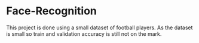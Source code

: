 # Face-Recognition
This project is done using a small dataset of football players. As the dataset is small so train and validation accuracy is still not on the mark.
